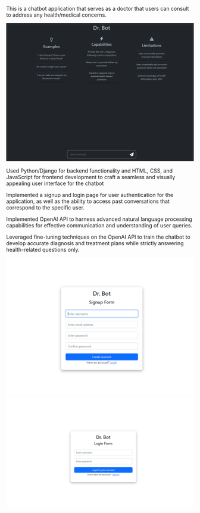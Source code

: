 This is a chatbot application that serves as a doctor that users can consult to address any health/medical concerns.


![Screenshot](projDoc.PNG)

Used Python/Django for backend functionality and HTML, CSS, and JavaScript for frontend development to craft a seamless and visually appealing user interface for the chatbot

Implemented a signup and login page for user authentication for the application, as well as the ability to access past conversations that correspond to the specific user.

Implemented OpenAI API to harness advanced natural language processing capabilities for effective communication and understanding of user queries.

Leveraged fine-tuning techniques on the OpenAI API to train the chatbot to develop accurate diagnosis and treatment plans while strictly answering health-related questions only.
 
![Screenshot](signup.PNG)
![Screenshot](login.PNG)
